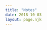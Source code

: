 ```yaml
---
title: "Notes"
date: 2018-10-03
layout: page.njk
---
```


<!--
# Style guide
- Italicize names of books, movies, and other long form works.
-->

<template id="tpl-note">
  <article class="note" :class="{'note--open': open}" @click="open = true">
    <img :src="`/media/notes/${image}`" class="note-image" />
    <div class="note-date">{{ noteDate }}</div>
    <div class="note-type" :class="`note-type--${type}`">
      <img :src="`/media/icons/${type}.svg`" />
    </div>
    <h2 class="note-title">{{ title }}</h2>
    <div v-if="rating" :class="`rating rating-${rating}`"></div>
    <div class="note-meta">{{ date }} | {{ creatorLabel }}</div>
    <div class="note-body">
       <div v-if="!open">
        <span v-html="excerpt" class="note-excerpt"></span>
        <span class="note-read-more">Read more…</span>
      </div>
      <div v-if="open" v-html="contents"></div>
    </div>
  </article>
</template>

<template id="tpl-filters">
  <div class="note-filters">
    <filter-button>All</filter-button>
    <filter-button type="movie">Movies</filter-button>
    <filter-button type="book">Books</filter-button>
    <filter-button type="music">Music</filter-button>

    <!-- Sort by: Rating, date, etc -->
  </div>
</template>

<template id="tpl-filter-button">
  <button class="filter-button" :class="`filter-button--${type}`">
    <slot />
  </button>
</template>

<div id="app">
  <div>
    <!-- <filters></filters> -->
    <note
      v-for="note in notes"
      :type="note.type"
      :title="note.title"
      :creator="note.creator"
      :date="note.date"
      :image="note.image"
      :rating="note.rating"
      :note-date="note.noteDate"
      :excerpt="note.excerpt"
      :contents="note.contents"
    >
      <!-- <span v-html="note.excerpt"></span> -->
      <!-- <span v-html="note.contents"></span> -->
    </note>    
  </div>
</div>

<style>
:root {
  --book-color: #F5914A;
  --movie-color: #3DAFD1;
  --music-color: #FB84E2;
}

.note-filters {
  padding-bottom: 2rem;
  margin-bottom: 2rem;
  border-bottom: 1px solid var(--border-color-light);
}

.filter-button {
  
  font-weight: var(--bold);
  border-radius: var(--border-radius);
  border: none;
}

.filter-button--book {
  color: white;
  background: var(--book-color);

}

.note {
  position: relative;
  overflow: hidden;
  max-height: 14rem;
  margin-bottom: 2rem;
  padding-bottom: 2rem;
  border-bottom: 1px solid var(--border-color-light);
  font-size: 0.875rem;
  cursor: pointer;
}

.note::after {
  content: '';
  position: absolute;
  background: linear-gradient(transparent, var(--bg-color) 80%, var(--bg-color));
  bottom: 0;
  width: 100%;
  height: 4rem;
}

.note--open {
  max-height: none;
  cursor: auto;
}

.note--open::after {
  display: none;
}

.note-excerpt p {
  display: inline;
}

.note-read-more {
  font-weight: var(--bold);
 /*color: var(--secondary-color);*/
}

.note a {
  text-decoration: underline;
  color: var(--color);
}

.note p:last-of-type{
  margin-bottom: 8px;
}

.note-image {
  float: left;
  width: 6rem;
  margin: 0 1rem 0.25rem 0;
  border-radius: var(--border-radius);
}

@media (min-width: 800px) {
  .note-image {
    width: 8rem;
  }
}

.note-date {
  display: none;
  float: right;
  text-align: right;
  font-weight: var(--bold);
  margin-bottom: 4px;
  font-size: 0.6875rem;
  font-weight: var(--x-bold);
  text-transform: uppercase;
}

.note-type {
  display: flex;
  width: 28px;
  height: 28px;
  justify-content: center;
  align-items: center;
  border-radius: 50%;
  line-height: 24px;
  color: #fff;
  background-color: #7c72f5;
}

.note-type img {
  width: 16px;
  height: 16px;
}

.note-type.note-type--book {
  background-color: var(--book-color);
}

.note-type.note-type--movie {
  background-color: var(--movie-color);  
}

.note-type.note-type--music {
  background-color: var(--music-color);
}

.note-title {
  margin: 0;
}

.note-title a {
  text-decoration: none;
}

.note-title a:hover {
  text-decoration: underline;
}

.note-meta {
  font-weight: var(--bold);
  color: var(--muted-color);
  margin-bottom: 2px;
}

.note-body {}

.rating {
  font-size: 1.125rem;
  margin-bottom: 2px;
}

.rating-1::before {
  content: '★☆☆☆☆';
}
.rating-2::before {
  content: '★★☆☆☆';
}
.rating-3::before {
  content: '★★★☆☆';
}

.rating-4::before {
  content: '★★★★☆';
}

.rating-5::before {
  content: '★★★★★';
}

.revisit {
  /*display: none;*/
}

.revisit::before {
  display: inline-block;
  padding: 1px 4px 2px;
  margin-bottom: 4px;
  color: #fff;
  background-color: #000;
  border-radius: var(--border-radius);
  font-weight: var(--x-bold);
  font-size: 0.6875rem;
  text-transform: uppercase;
}


.movie .revisit::before {
  content: 'Worth rewatching';
}

/*.date {
  margin-top: 4px;
  font-size: 0.75rem;
  font-weight: var(--bold);
  color: var(--muted-color);
}
*/
</style>


<script src="/js/vue.min.js"></script>
<script>


Vue.component('filter-button', {
  template: '#tpl-filter-button',
  props: {
    type: String,
  },
})

Vue.component('filters', {
  template: '#tpl-filters',
})

Vue.component('note', {
  template: '#tpl-note',
  props: {
    type: String,
    title: String,
    creator: String,
    date: String,
    image: String,
    rating: Number,
    noteDate: String,
    excerpt: String,
    contents: String,
  },
  data() {
    return {
      open: false,
    };
  },
  computed: {
    creatorLabel() {
      switch (this.type) {
        case 'book':
          return `Written by ${this.creator}`;
        break;
        case 'movie':
        case 'tv show':
          return `Directed by ${this.creator}`;
        break;
        case 'music':
          return `by ${this.creator}`;
        break;
      }
    }
  }
})


new Vue({
  el: '#app',
  data() {
    return { 
      notes: []
    };
  },
  mounted() {
    fetch('/data/notes.json')
      .then(res => res.json())
      .then(json => {
        this.notes = json.data
      })
      .catch((error) => {
        console.log(error);
      })
  },
  // data() {
  //   return {
  //     videos: [],
  //     sortedBy: 'date',
  //   };
  // },

  // watch: {
  //   sortedBy(newVal) {
  //     if (newVal === 'date') {
  //       this.videos.sort((a, b) => {
  //         return (new Date(a.dateAdded).getTime() > new Date(b.dateAdded).getTime() ? -1 : 1);
  //       })
  //     } else if (newVal === 'duration') {
  //       this.videos.sort((a, b) => {
  //         return (strToSeconds(b.duration) > strToSeconds(a.duration) ? -1 : 1);
  //       })
  //     }
  //   },
  // },

  // mounted() {
  //   fetch('/data/inspiration-videos.json')
  //     .then(res => res.json())
  //     .then(data => {
  //       this.videos = data;
  //     })
  //     .catch((error) => {
  //       console.log(error);
  //     })
  // },

  // methods: {
  //   sortBy(field) {
  //     this.sortedBy = field;
  //   },
  // }
});
</script>
